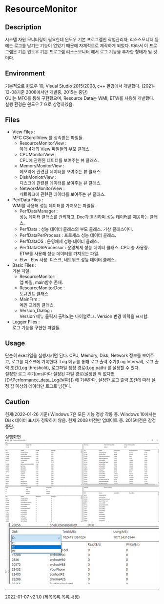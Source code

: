# ResourceMonitor

## Description  
시스템 자원 모니터링이 필요한데 윈도우 기본 프로그램인 작업관리자, 리소스모니터 등에는 로그를 남기는 기능이 없었기 때문에 자체적으로 제작하게 되었다.
따라서 이 프로그램은 기존 윈도우 기본 프로그램 리소스모니터 에서 로그 기능을 추가한 형태가 될 것이다.  


## Environment
기본적으로 윈도우 10, Visual Studio 2015/2008,  c++ 환경에서 개발했다. (2021-12-08기준 2008에서만 개발중, 2015는 중단)  
GUI는 MFC를 통해 구현했으며, Resource Data는 WMI, ETW를 사용해 개발했다.  
실행 환경은 윈도우 7 으로 상정하였음.

## Files
* View Files :  
MFC CScrollView 를 상속받는 파일들.
    * ResourceMonitorView :  
    아래 4개의 View 파일들의 부모 클래스. 
    * CPUMonitorView :  
    CPU에 관련된 데이터를 보여주는 뷰 클래스.
    * MemoryMonitorView :  
    메모리에 관련된 데이터를 보여주는 뷰 클래스.
    * DiskMoniotrView :  
    디스크에 관련된 데이터를 보여주는 뷰 클래스.
    * NetworkMonitorView :  
    네트워크에 관련된 데이터를 보여주는 뷰 클래스.
* PerfData Files :  
WMI를 사용해 성능 데이터를 가져오는 파일들.
    * PerfDataManager :  
    성능 데이터 클래스를 관리하고, Doc과 통신하며 성능 데이터를 제공하는 클래스.
    * PerfData :
    성능 데이터 클래스의 부모 클래스. 가상 클래스이다.
    * PerfDataPerProcess :
    프로세스 성능 데이터 클래스.
    * PerfDataOS :
    운영체제 성능 데이터 클래스.
    * PerfDataOSProcessor :
    운영체제 성능 데이터 클래스. CPU 총 사용량.  
ETW를 사용해 성능 데이터를 가져오는 파일.
    * Etw :
     Etw 사용. 디스크, 네트워크 성능 데이터 클래스.
* Basic Files :  
기본 파일
    * ResourceMonitor:  
    앱 파일, main함수 존재.
    * ResourceMonitorDoc :  
    도큐먼트 클래스.
    * MainFrm :  
    메인 프레임 클래스.
    * Version_Dialog :  
    Version 메뉴 클릭시 출력되는 다이얼로그. Version 변경 이력을 표시함.
* Logger Files :  
로그 기능을 구현한 파일들.

## Usage
단순히 exe파일을 실행시키면 된다. 
CPU, Memory, Disk, Network 정보를 보여주고, 로그를 디스크에 기록한다.
Log 메뉴를 통해 로그 출력 주기(Log Interval), 로그 출력 조건(Log threshold), 로그파일 생성 경로(Log path) 를 설정할 수 있다.  
설정한 로그 주기(ms)마다 설정된 파일 경로(설정한 적 없다면 [D:\Performance_data_Log\{날짜}]) 에 기록한다. 
설정한 로그 출력 조건에 따라 설정 값 이상의 데이터만 로그로 남긴다.

## Caution
현재(2022-01-26 기준) Windows 7은 모든 기능 정상 작동 중. Windows 10에서는 Disk 데이터 표시가 정확하지 않음. 
현재 2008 버전만 업데이트 중. 2015버전은 잠정 중단.  

실행화면  
![실행화면](https://github.com/jidungg/ResourceMonitor/blob/master/img/v2.0.0.PNG?raw=true)
![로그설정](https://github.com/jidungg/ResourceMonitor/blob/master/img/v1.2.0.PNG?raw=true)

* * *  


2022-01-07 v2.1.0 (제목목록.목록.내용)


